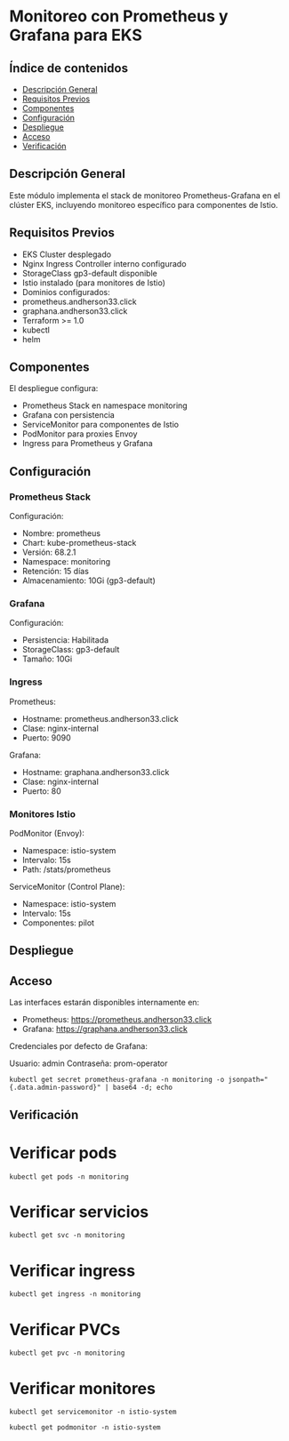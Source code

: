 # Monitoreo con Prometheus y Grafana para EKS

## Índice de contenidos
* [Descripción General](#descripcion)
* [Requisitos Previos](#requisitos)
* [Componentes](#componentes)
* [Configuración](#configuracion)
* [Despliegue](#despliegue)
* [Acceso](#acceso)
* [Verificación](#verificacion)

<a name="descripcion"></a>
## Descripción General
Este módulo implementa el stack de monitoreo Prometheus-Grafana en el clúster EKS, incluyendo monitoreo específico para componentes de Istio.

<a name="requisitos"></a>
## Requisitos Previos
- EKS Cluster desplegado
- Nginx Ingress Controller interno configurado
- StorageClass gp3-default disponible
- Istio instalado (para monitores de Istio)
- Dominios configurados:
 - prometheus.andherson33.click
 - graphana.andherson33.click
- Terraform >= 1.0
- kubectl
- helm

<a name="componentes"></a>
## Componentes
El despliegue configura:
- Prometheus Stack en namespace monitoring
- Grafana con persistencia
- ServiceMonitor para componentes de Istio
- PodMonitor para proxies Envoy
- Ingress para Prometheus y Grafana

<a name="configuracion"></a>
## Configuración

### Prometheus Stack

Configuración:
- Nombre: prometheus
- Chart: kube-prometheus-stack
- Versión: 68.2.1
- Namespace: monitoring
- Retención: 15 días
- Almacenamiento: 10Gi (gp3-default)

### Grafana
Configuración:
- Persistencia: Habilitada
- StorageClass: gp3-default
- Tamaño: 10Gi

### Ingress
Prometheus:
- Hostname: prometheus.andherson33.click
- Clase: nginx-internal
- Puerto: 9090

Grafana:
- Hostname: graphana.andherson33.click
- Clase: nginx-internal
- Puerto: 80

### Monitores Istio

PodMonitor (Envoy):
- Namespace: istio-system
- Intervalo: 15s
- Path: /stats/prometheus

ServiceMonitor (Control Plane):
- Namespace: istio-system
- Intervalo: 15s
- Componentes: pilot

<a name="despliegue"></a>
## Despliegue


<a name="acceso"></a>
## Acceso

Las interfaces estarán disponibles internamente en:

- Prometheus: https://prometheus.andherson33.click
- Grafana: https://graphana.andherson33.click

Credenciales por defecto de Grafana:

Usuario: admin
Contraseña: prom-operator
```
kubectl get secret prometheus-grafana -n monitoring -o jsonpath="{.data.admin-password}" | base64 -d; echo
```
<a name="verificacion"></a>
## Verificación

# Verificar pods
```
kubectl get pods -n monitoring
```
# Verificar servicios
```
kubectl get svc -n monitoring
```
# Verificar ingress
```
kubectl get ingress -n monitoring
```
# Verificar PVCs
```
kubectl get pvc -n monitoring
```
# Verificar monitores
```
kubectl get servicemonitor -n istio-system
```
```
kubectl get podmonitor -n istio-system
```



